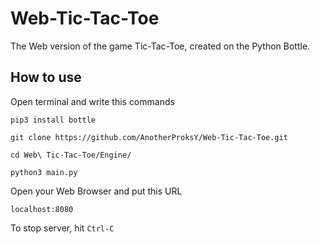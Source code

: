 # Web-Tic-Tac-Toe
The Web version of the game Tic-Tac-Toe, created on the Python Bottle.
## How to use
Open terminal and write this commands

```pip3 install bottle```

```git clone https://github.com/AnotherProksY/Web-Tic-Tac-Toe.git```

```cd Web\ Tic-Tac-Toe/Engine/```

```python3 main.py```

Open your Web Browser and put this URL

```localhost:8080```

To stop server, hit ```Ctrl-C```
